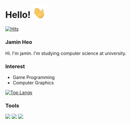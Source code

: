 # Hello! <img src="wave.gif" width="45" title="hover text">
	
[![Hits](https://hits.seeyoufarm.com/api/count/incr/badge.svg?url=https%3A%2F%2Fgithub.com%2Fjams10%2Fjams10&count_bg=%23000000&title_bg=%23555555&icon=&icon_color=%23E7E7E7&title=hits&edge_flat=false)](https://hits.seeyoufarm.com)

### Jamin Heo

Hi. I'm jamin. I'm studying computer science at university.

### Interest

- Game Programming
- Computer Graphics

[![Top Langs](https://github-readme-stats.vercel.app/api/top-langs/?username=jams10&layout=compact&theme=highcontrast)](https://github.com/anuraghazra/github-readme-stats)

### Tools
![](https://img.shields.io/badge/Engine-Unreal-informational?style=flat&logo=unreal-engine&logoColor=black&color=2bbc8a)
![](https://img.shields.io/badge/Engine-Unity-informational?style=flat&logo=unity&logoColor=white&color=2bbc8a)
![](https://img.shields.io/badge/Tool-Blender-informational?style=flat&logo=blender&logoColor=orange&color=2bbc8a)




